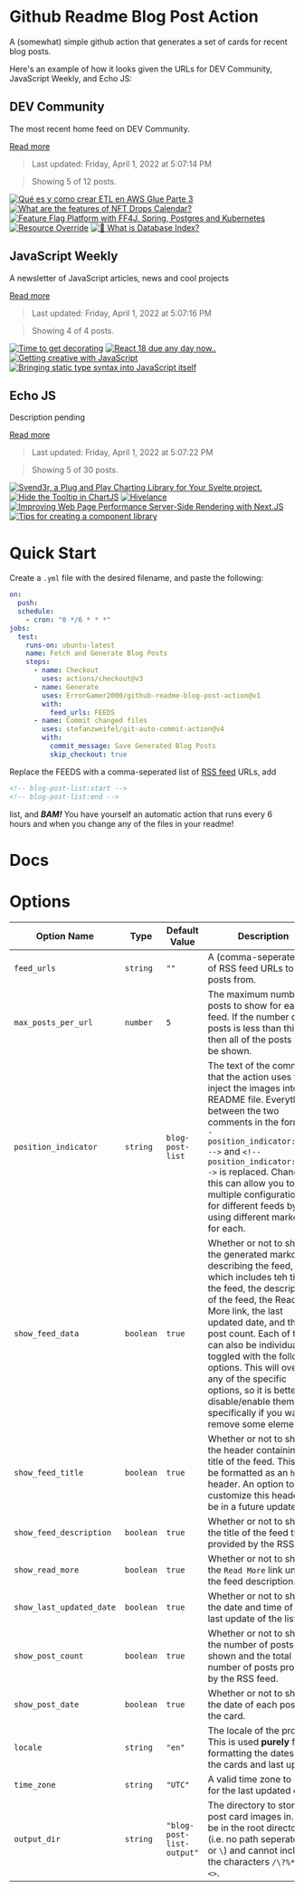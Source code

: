 # Github Readme Blog Post Action

A (somewhat) simple github action that generates a set of cards for recent blog posts.

Here's an example of how it looks given the URLs for DEV Community, JavaScript Weekly, and Echo JS:

<!-- post-list:start -->
## DEV Community

The most recent home feed on DEV Community.

[Read more](https://dev.to)
> Last updated: Friday, April 1, 2022 at 5:07:14 PM

> Showing 5 of 12 posts.

[![Qué es y como crear ETL en AWS Glue Parte 3](https://raw.githubusercontent.com/ErrorGamer2000/github-readme-blog-post-action/main/generated_files/DEV_Community/Qué_es_y_como_crear_ETL_en_AWS_Glue_Parte_3.svg)](https://dev.to/davidshaek/que-es-y-como-crear-etl-en-aws-glue-parte-3-4n6n)
[![What are the features of NFT Drops Calendar?](https://raw.githubusercontent.com/ErrorGamer2000/github-readme-blog-post-action/main/generated_files/DEV_Community/What_are_the_features_of_NFT_Drops_Calendar_.svg)](https://dev.to/nftdropscalendar/what-are-the-features-of-nft-drops-calendar-5bof)
[![Feature Flag Platform with FF4J, Spring, Postgres and Kubernetes](https://raw.githubusercontent.com/ErrorGamer2000/github-readme-blog-post-action/main/generated_files/DEV_Community/Feature_Flag_Platform_with_FF4J__Spring__Postgres_and_Kubernetes.svg)](https://dev.to/lucasnscr/feature-flag-platform-with-ff4j-spring-postgres-and-kubernetes-21hc)
[![Resource Override](https://raw.githubusercontent.com/ErrorGamer2000/github-readme-blog-post-action/main/generated_files/DEV_Community/Resource_Override.svg)](https://dev.to/vadimfilimonov/resource-override-6o8)
[![🤔 What is Database Index?](https://raw.githubusercontent.com/ErrorGamer2000/github-readme-blog-post-action/main/generated_files/DEV_Community/🤔_What_is_Database_Index_.svg)](https://dev.to/kaziusan/what-is-database-index-4m5l)


## JavaScript Weekly

A newsletter of JavaScript articles, news and cool projects

[Read more](https://javascriptweekly.com/)
> Last updated: Friday, April 1, 2022 at 5:07:16 PM

> Showing 4 of 4 posts.

[![Time to get decorating](https://raw.githubusercontent.com/ErrorGamer2000/github-readme-blog-post-action/main/generated_files/JavaScript_Weekly/Time_to_get_decorating.svg)](https://javascriptweekly.com/issues/583)
[![React 18 due any day now..](https://raw.githubusercontent.com/ErrorGamer2000/github-readme-blog-post-action/main/generated_files/JavaScript_Weekly/React_18_due_any_day_now...svg)](https://javascriptweekly.com/issues/582)
[![Getting creative with JavaScript](https://raw.githubusercontent.com/ErrorGamer2000/github-readme-blog-post-action/main/generated_files/JavaScript_Weekly/Getting_creative_with_JavaScript.svg)](https://javascriptweekly.com/issues/581)
[![Bringing static type syntax into JavaScript itself](https://raw.githubusercontent.com/ErrorGamer2000/github-readme-blog-post-action/main/generated_files/JavaScript_Weekly/Bringing_static_type_syntax_into_JavaScript_itself.svg)](https://javascriptweekly.com/issues/580)


## Echo JS

Description pending

[Read more](
http://www.echojs.com
)
> Last updated: Friday, April 1, 2022 at 5:07:22 PM

> Showing 5 of 30 posts.

[![Svend3r, a Plug and Play Charting Library for Your Svelte project.](https://raw.githubusercontent.com/ErrorGamer2000/github-readme-blog-post-action/main/generated_files/_Echo_JS_/Svend3r__a_Plug_and_Play_Charting_Library_for_Your_Svelte_project..svg)](https://medium.com/@isaaclsaunders/svend3r-a-plug-and-play-charting-library-for-your-svelte-project-2753b8762ec8)
[![Hide the Tooltip in ChartJS](https://raw.githubusercontent.com/ErrorGamer2000/github-readme-blog-post-action/main/generated_files/_Echo_JS_/Hide_the_Tooltip_in_ChartJS.svg)](
https://masteringjs.io/tutorials/chartjs/hide-tooltip
)
[![Hivelance](https://raw.githubusercontent.com/ErrorGamer2000/github-readme-blog-post-action/main/generated_files/_Echo_JS_/Hivelance.svg)](https://hivelance.com)
[![Improving Web Page Performance Server-Side Rendering with Next.JS](https://raw.githubusercontent.com/ErrorGamer2000/github-readme-blog-post-action/main/generated_files/_Echo_JS_/Improving_Web_Page_Performance_Server-Side_Rendering_with_Next.JS.svg)](https://doordash.engineering/2022/03/29/improving-web-page-performance-at-doordash-throughserver-side-rendering-with-next-js/)
[![Tips for creating a component library](https://raw.githubusercontent.com/ErrorGamer2000/github-readme-blog-post-action/main/generated_files/_Echo_JS_/Tips_for_creating_a_component_library.svg)](https://blog.openreplay.com/tips-for-creating-a-component-library)


<!-- post-list:end -->

# Quick Start

Create a `.yml` file with the desired filename, and paste the following:

```yml
on:
  push:
  schedule:
    - cron: "0 */6 * * *"
jobs:
  test:
    runs-on: ubuntu-latest
    name: Fetch and Generate Blog Posts
    steps:
      - name: Checkout
        uses: actions/checkout@v3
      - name: Generate
        uses: ErrorGamer2000/github-readme-blog-post-action@v1
        with:
          feed_urls: FEEDS
      - name: Commit changed files
        uses: stefanzweifel/git-auto-commit-action@v4
        with:
          commit_message: Save Generated Blog Posts
          skip_checkout: true
```

Replace the FEEDS with a comma-seperated list of [RSS feed](https://rss.com/blog/how-do-rss-feeds-work/) URLs, add

```md
<!-- blog-post-list:start -->
<!-- blog-post-list:end -->
```

list, and **_BAM!_** You have yourself an automatic action that runs every 6 hours and when you change any of the files in your readme!

# Docs

# Options

<table>
  <thead>
    <tr>
      <th>Option Name</th>
      <th>Type</th>
      <th>Default Value</th>
      <th>Description</th>
    </tr>
  </thead>
  <tbody>
    <tr>
      <td><code>feed_urls</code></td>
      <td><code>string</code></td>
      <td><code>""</code></td>
      <td>A (comma-seperated) list of RSS feed URLs to load posts from.</td>
    </tr>
    <tr>
      <td><code>max_posts_per_url</code></td>
      <td><code>number</code></td>
      <td><code>5</code></td>
      <td>The maximum number of posts to show for each feed. If the number of posts is less than this, then all of the posts will be shown.</td>
    </tr>
    <tr>
      <td><code>position_indicator</code></td>
      <td><code>string</code></td>
      <td><code>blog-post-list</code></td>
      <td>The text of the comments that the action uses to inject the images into the README file. Everything between the two comments in the form <code>&lt;!-- position_indicator:start --&gt;</code> and <code>&lt;!-- position_indicator:end --&gt;</code> is replaced. Changing this can allow you to use multiple configurations for different feeds by using different markers for each.</td>
    </tr>
    <tr>
      <td><code>show_feed_data</code></td>
      <td><code>boolean</code></td>
      <td><code>true</code></td>
      <td>Whether or not to show the generated markdown describing the feed, which includes teh title of the feed, the description of the feed, the Read More link, the last updated date, and the post count. Each of these can also be individually toggled with the following options. This will override any of the specific options, so it is better to disable/enable them specifically if you want to remove some elements.</td>
    </tr>
    <tr>
      <td><code>show_feed_title</code></td>
      <td><code>boolean</code></td>
      <td><code>true</code></td>
      <td>Whether or not to show the header containing the title of the feed. This will be formatted as an <code>h2</code> header. An option to customize this header will be in a future update.</td>
    </tr>
    <tr>
      <td><code>show_feed_description</code></td>
      <td><code>boolean</code></td>
      <td><code>true</code></td>
      <td>Whether or not to show the title of the feed that is provided by the RSS feed.</td>
    </tr>
    <tr>
      <td><code>show_read_more</code></td>
      <td><code>boolean</code></td>
      <td><code>true</code></td>
      <td>Whether or not to show the <code>Read More</code> link under the feed description.</td>
    </tr>
    <tr>
      <td><code>show_last_updated_date</code></td>
      <td><code>boolean</code></td>
      <td><code>true</code></td>
      <td>Whether or not to show the date and time of the last update of the list.</td>
    </tr>
    <tr>
      <td><code>show_post_count</code></td>
      <td><code>boolean</code></td>
      <td><code>true</code></td>
      <td>Whether or not to show the number of posts shown and the total number of posts provided by the RSS feed.</td>
    </tr>
    <tr>
      <td><code>show_post_date</code></td>
      <td><code>boolean</code></td>
      <td><code>true</code></td>
      <td>Whether or not to show the date of each post on the card.</td>
    </tr>
    <tr>
      <td><code>locale</code></td>
      <td><code>string</code></td>
      <td><code>"en"</code></td>
      <td>The locale of the project. This is used <strong>purely</strong> for formatting the dates of the cards and last update.</td>
    </tr>
    <tr>
      <td><code>time_zone</code></td>
      <td><code>string</code></td>
      <td><code>"UTC"</code></td>
      <td>A valid time zone to use for the last updated date.</td>
    </tr>
    <tr>
      <td><code>output_dir</code></td>
      <td><code>string</code></td>
      <td><code>"blog-post-list-output"</code></td>
      <td>The directory to store the post card images in. Must be in the root directory (i.e. no path seperators <code>/</code> or <code>\</code>) and cannot include the characters <code>/\?%*:|"&lt;&gt;</code>.</td>
    </tr>
<!--
    <tr>
      <td><code></code></td>
      <td><cde></cde></td>
      <td><code></code></td>
      <td></td>
    </tr>
-->
  </tbody>
</table>
